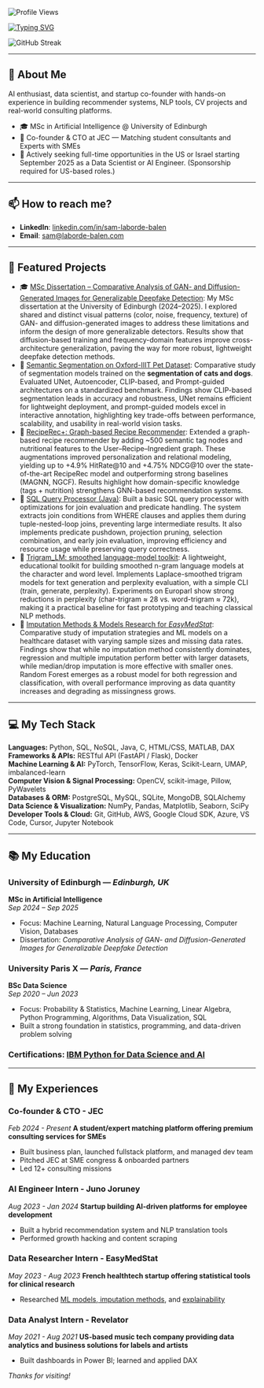 ![Profile Views](https://komarev.com/ghpvc/?username=SamLB9&color=blue&style=flat)

[![Typing SVG](https://readme-typing-svg.herokuapp.com?font=Roboto&duration=3500&width=435&lines=Hi+there%2C+I'm+Sam+Laborde-Balen+%F0%9F%91%8B;AI+Engineer)](https://git.io/typing-svg)

![GitHub Streak](https://streak-stats.demolab.com/?user=SamLB9&theme=dark&hide_border=false)

---

 ## 🚀 About Me 

AI enthusiast, data scientist, and startup co-founder with hands-on experience in building recommender systems, NLP tools, CV projects and real-world consulting platforms.

- 🎓 MSc in Artificial Intelligence @ University of Edinburgh  
- 🚀 Co-founder & CTO at JEC — Matching student consultants and Experts with SMEs  
- 💼 Actively seeking full-time opportunities in the US or Israel starting September 2025 as a Data Scientist or AI Engineer. (Sponsorship required for US-based roles.)

---

## 📫 How to reach me?

- **LinkedIn**: [linkedin.com/in/sam-laborde-balen](https://www.linkedin.com/in/sam-laborde-balen-1b3907236)
- **Email**: [sam@laborde-balen.com](mailto:sam@laborde-balen.com)

---

## 🌟 Featured Projects

- 🎓 [MSc Dissertation – Comparative Analysis of GAN- and Diffusion-Generated Images for Generalizable Deepfake Detection](https://github.com/SamLB9/GAN-vs.-Diffusion-Images): My MSc dissertation at the University of Edinburgh (2024–2025). I explored shared and distinct visual patterns (color, noise, frequency, texture) of GAN- and diffusion-generated images to address these limitations and inform the design of more generalizable detectors. Results show that diffusion-based training and frequency-domain features improve cross-architecture generalization, paving the way for more robust, lightweight deepfake detection methods.
- 🐶 [Semantic Segmentation on Oxford-IIIT Pet Dataset](https://github.com/SamLB9/Semantic-Segmentation-on-the-Oxford-IIIT-Pet-Dataset): Comparative study of segmentation models trained on the **segmentation of cats and dogs**. Evaluated UNet, Autoencoder, CLIP-based, and Prompt-guided architectures on a standardized benchmark. Findings show CLIP-based segmentation leads in accuracy and robustness, UNet remains efficient for lightweight deployment, and prompt-guided models excel in interactive annotation, highlighting key trade-offs between performance, scalability, and usability in real-world vision tasks.
- 🔗 [RecipeRec+: Graph-based Recipe Recommender](https://github.com/SamLB9/AugmentedRecipeRecommendations): Extended a graph-based recipe recommender by adding ~500 semantic tag nodes and nutritional features to the User–Recipe–Ingredient graph. These augmentations improved personalization and relational modeling, yielding up to +4.9% HitRate@10 and +4.75% NDCG@10 over the state-of-the-art RecipeRec model and outperforming strong baselines (MAGNN, NGCF). Results highlight how domain-specific knowledge (tags + nutrition) strengthens GNN-based recommendation systems.
- 🧠 [SQL Query Processor (Java)](https://github.com/SamLB9/Implementation-of-a-SQL-query-processor): Built a basic SQL query processor with optimizations for join evaluation and predicate handling. The system extracts join conditions from WHERE clauses and applies them during tuple-nested-loop joins, preventing large intermediate results. It also implements predicate pushdown, projection pruning, selection combination, and early join evaluation, improving efficiency and resource usage while preserving query correctness.
- 💬 [Trigram_LM: smoothed language-model toolkit](https://github.com/SamLB9/trigram_lm): A lightweight, educational toolkit for building smoothed n-gram language models at the character and word level. Implements Laplace-smoothed trigram models for text generation and perplexity evaluation, with a simple CLI (train, generate, perplexity). Experiments on Europarl show strong reductions in perplexity (char-trigram ≈ 28 vs. word-trigram ≈ 72k), making it a practical baseline for fast prototyping and teaching classical NLP methods.
- 💊 [Imputation Methods & Models Research for _EasyMedStat_](https://github.com/SamLB9/EMS_research_imputation-models): Comparative study of imputation strategies and ML models on a healthcare dataset with varying sample sizes and missing data rates. Findings show that while no imputation method consistently dominates, regression and multiple imputation perform better with larger datasets, while median/drop imputation is more effective with smaller ones. Random Forest emerges as a robust model for both regression and classification, with overall performance improving as data quantity increases and degrading as missingness grows.

---

## 💻 My Tech Stack

**Languages:** Python, SQL, NoSQL, Java, C, HTML/CSS, MATLAB, DAX  
**Frameworks & APIs:** RESTful API (FastAPI / Flask), Docker  
**Machine Learning & AI:** PyTorch, TensorFlow, Keras, Scikit-Learn, UMAP, imbalanced-learn  
**Computer Vision & Signal Processing:** OpenCV, scikit-image, Pillow, PyWavelets  
**Databases & ORM:** PostgreSQL, MySQL, SQLite, MongoDB, SQLAlchemy  
**Data Science & Visualization:** NumPy, Pandas, Matplotlib, Seaborn, SciPy  
**Developer Tools & Cloud:** Git, GitHub, AWS, Google Cloud SDK, Azure, VS Code, Cursor, Jupyter Notebook

---

## 📚 My Education

### University of Edinburgh — *Edinburgh, UK*  
**MSc in Artificial Intelligence**  
*Sep 2024 – Sep 2025*  

- Focus: Machine Learning, Natural Language Processing, Computer Vision, Databases  
- Dissertation: *Comparative Analysis of GAN- and Diffusion-Generated Images for Generalizable Deepfake Detection*  



### University Paris X — *Paris, France*  
**BSc Data Science**  
*Sep 2020 – Jun 2023*  

- Focus: Probability & Statistics, Machine Learning, Linear Algebra, Python Programming, Algorithms, Data Visualization, SQL
- Built a strong foundation in statistics, programming, and data-driven problem solving

### Certifications: [IBM Python for Data Science and AI](https://drive.google.com/file/d/1YrzaJ5OReEe7ajRXFo73qgIKAFbOLQ8M/view?usp=sharing)

---

## 💼 My Experiences

### Co-founder & CTO - JEC 
*_Feb_ _2024_ - _Present_*
**A student/expert matching platform offering premium consulting services for SMEs**

- Built business plan, launched fullstack platform, and managed dev team
- Pitched JEC at SME congress & onboarded partners
- Led 12+ consulting missions

### AI Engineer Intern - Juno Joruney 
*_Aug_ _2023_ - _Jan_ _2024_*
**Startup building AI-driven platforms for employee development**

- Built a hybrid recommendation system and NLP translation tools
- Performed growth hacking and content scraping

### Data Researcher Intern - EasyMedStat 
*_May_ _2023_ - _Aug_ _2023_*
**French healthtech startup offering statistical tools for clinical research**

- Researched [ML models, imputation methods](https://github.com/SamLB9/EMS_research_imputation-models), and [explainability](https://github.com/SamLB9/AI_Explainability)

### Data Analyst Intern - Revelator
*_May_ _2021_ - _Aug_ _2021_*
**US-based music tech company providing data analytics and business solutions for labels and artists**

- Built dashboards in Power BI; learned and applied DAX

_Thanks for visiting!_
